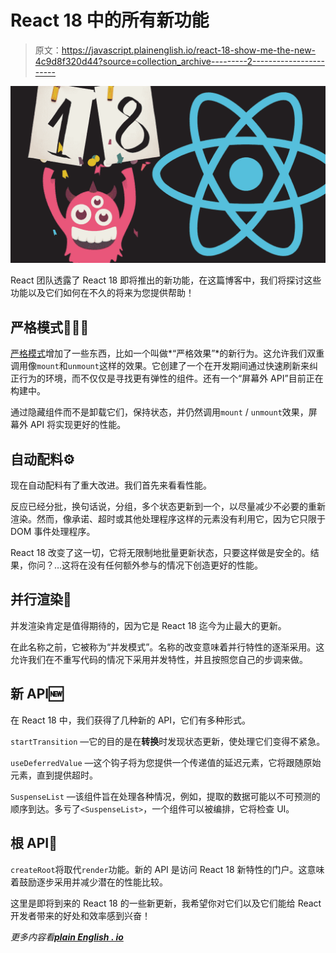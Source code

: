 # React 18 中的所有新功能

> 原文：<https://javascript.plainenglish.io/react-18-show-me-the-new-4c9d8f320d44?source=collection_archive---------2----------------------->

![](img/4546e968e875dce4fcbee3a235409d48.png)

React 团队透露了 React 18 即将推出的新功能，在这篇博客中，我们将探讨这些功能以及它们如何在不久的将来为您提供帮助！

## 严格模式🧑🏽‍🏫

[严格模式](https://reactjs.org/docs/strict-mode.html)增加了一些东西，比如一个叫做*“严格效果”*的新行为。这允许我们双重调用像`mount`和`unmount`这样的效果。它创建了一个在开发期间通过快速刷新来纠正行为的环境，而不仅仅是寻找更有弹性的组件。还有一个“屏幕外 API”目前正在构建中。

通过隐藏组件而不是卸载它们，保持状态，并仍然调用`mount` / `unmount`效果，屏幕外 API 将实现更好的性能。

## 自动配料⚙️

现在自动配料有了重大改进。我们首先来看看性能。

反应已经分批，换句话说，分组，多个状态更新到一个，以尽量减少不必要的重新渲染。然而，像承诺、超时或其他处理程序这样的元素没有利用它，因为它只限于 DOM 事件处理程序。

React 18 改变了这一切，它将无限制地批量更新状态，只要这样做是安全的。结果，你问？…这将在没有任何额外参与的情况下创造更好的性能。

## 并行渲染🔁

并发渲染肯定是值得期待的，因为它是 React 18 迄今为止最大的更新。

在此名称之前，它被称为“并发模式”。名称的改变意味着并行特性的逐渐采用。这允许我们在不重写代码的情况下采用并发特性，并且按照您自己的步调来做。

## 新 API🆕

在 React 18 中，我们获得了几种新的 API，它们有多种形式。

`startTransition` —它的目的是在**转换**时发现状态更新，使处理它们变得不紧急。

`useDeferredValue` —这个钩子将为您提供一个传递值的延迟元素，它将跟随原始元素，直到提供超时。

`SuspenseList` —该组件旨在处理各种情况，例如，提取的数据可能以不可预测的顺序到达。多亏了`<SuspenseList>`，一个组件可以被编排，它将检查 UI。

## 根 API🎴

`createRoot`将取代`render`功能。新的 API 是访问 React 18 新特性的门户。这意味着鼓励逐步采用并减少潜在的性能比较。

这里是即将到来的 React 18 的一些新更新，我希望你对它们以及它们能给 React 开发者带来的好处和效率感到兴奋！

*更多内容看*[***plain English . io***](http://plainenglish.io)